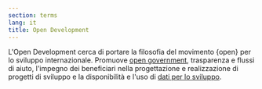 ```yaml
---
section: terms
lang: it
title: Open Development
---
```


L'Open Development cerca di portare la filosofia del movimento {open} per lo sviluppo internazionale. Promuove [open government](../open-government/), trasparenza e flussi di aiuto, l'impegno dei beneficiari nella progettazione e realizzazione di progetti di sviluppo e la disponibilità e l'uso di [dati per lo sviluppo](../development-data/).
